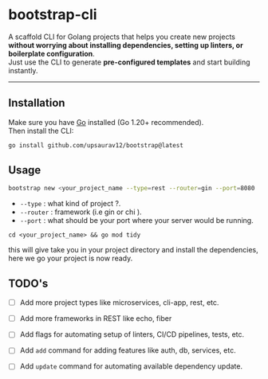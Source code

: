 # bootstrap-cli
A scaffold CLI for Golang projects that helps you create new projects **without worrying about installing dependencies, setting up linters, or boilerplate configuration**.  
Just use the CLI to generate **pre-configured templates** and start building instantly.

---

## Installation

Make sure you have [Go](https://golang.org/doc/install) installed (Go 1.20+ recommended).  
Then install the CLI:

```bash
go install github.com/upsaurav12/bootstrap@latest

```

## Usage
```bash
bootstrap new <your_project_name --type=rest --router=gin --port=8080
```

- ``--type`` : what kind of project ?.
- ``--router`` : framework (i.e gin or chi ).
- ``--port`` : what should be your port where your server would be running.

```base
cd <your_project_name> && go mod tidy
```
this will give take you in your project directory and install the dependencies, here we go your project is now ready.


## TODO's
- [ ] Add more project types like microservices, cli-app, rest, etc.
- [ ] Add more frameworks in REST like echo, fiber
- [ ] Add flags for automating setup of linters, CI/CD pipelines, tests, etc.
- [ ] Add `add` command for adding features like auth, db, services, etc.
- [ ] Add `update` command for automating available dependency update.




